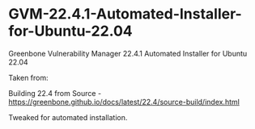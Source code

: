 # GVM-22.4.1-Automated-Installer-for-Ubuntu-22.04
Greenbone Vulnerability Manager 22.4.1 Automated Installer for Ubuntu 22.04

Taken from:

Building 22.4 from Source - https://greenbone.github.io/docs/latest/22.4/source-build/index.html


Tweaked for automated installation.
